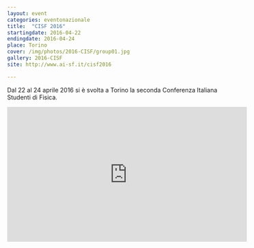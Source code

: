 ```yaml
---
layout: event
categories: eventonazionale
title:  "CISF 2016"
startingdate: 2016-04-22
endingdate: 2016-04-24
place: Torino
cover: /img/photos/2016-CISF/group01.jpg
gallery: 2016-CISF
site: http://www.ai-sf.it/cisf2016

---
```


Dal 22 al 24 aprile 2016 si è svolta a Torino la seconda Conferenza Italiana Studenti di Fisica.

<iframe width="560" height="315" src="https://www.youtube.com/embed/oGuRfzhqJ6I" frameborder="0" allowfullscreen></iframe>

